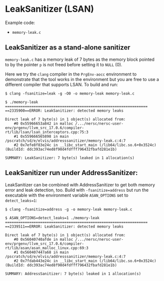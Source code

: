 # LeakSanitizer (LSAN)

Example code:

-   `memory-leak.c`

## LeakSanitizer as a stand-alone sanitizer

`memory-leak.c` has a memory leak of 7 bytes as the memory block
pointed to by the pointer `p` is not freed before setting it to
`NULL` (0).

Here we try the `clang` compiler in the `PrgEnv-aocc` environment
to demonstrate that the tool works in the environment but you are
free to use a different compiler that supports LSAN. To build and
run:

```
$ clang -fsanitize=leak -g -O0 -o memory-leak memory-leak.c

$ ./memory-leak
=================================================================
==2335900==ERROR: LeakSanitizer: detected memory leaks

Direct leak of 7 byte(s) in 1 object(s) allocated from:
    #0 0x55966653a842 in malloc /.../nersc/nersc-user-env/prgenv/llvm_src_17.0.6/compiler-rt/lib/lsan/lsan_interceptors.cpp:75:3
    #1 0x559666565898 in main /pscratch/sd/e/elvis/addresssanitizer/memory-leak.c:4:7
    #2 0x7efe8f83e24c in __libc_start_main (/lib64/libc.so.6+0x3524c) (BuildId: ddc393ac74ed8f90d4fdfff796432fbafd281e1b)

SUMMARY: LeakSanitizer: 7 byte(s) leaked in 1 allocation(s)
```

## LeakSanitizer run under AddressSanitizer:

LeakSanitizer can be combined with AddressSanitizer to get both
memory error and leak detection, too. Build with `-fsanitize=address`
but run the executable with the environment variable `ASAN_OPTIONS`
set to `detect_leaks=1`:

```
$ clang -fsanitize=address -g -o memory-leak memory-leak.c

$ ASAN_OPTIONS=detect_leaks=1 ./memory-leak
=================================================================
==2339511==ERROR: LeakSanitizer: detected memory leaks

Direct leak of 7 byte(s) in 1 object(s) allocated from:
    #0 0x56040740afde in malloc /.../nersc/nersc-user-env/prgenv/llvm_src_17.0.6/compiler-rt/lib/asan/asan_malloc_linux.cpp:69:3
    #1 0x560407447a68 in main /pscratch/sd/e/elvis/addresssanitizer/memory-leak.c:4:7
    #2 0x7fdab443e24c in __libc_start_main (/lib64/libc.so.6+0x3524c) (BuildId: ddc393ac74ed8f90d4fdfff796432fbafd281e1b)

SUMMARY: AddressSanitizer: 7 byte(s) leaked in 1 allocation(s)
```
